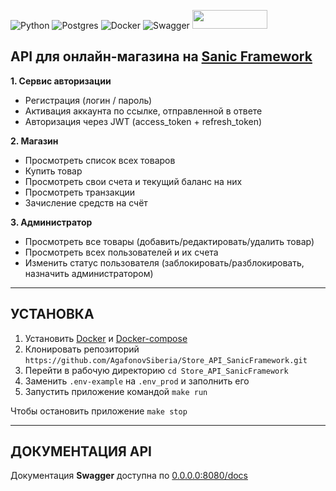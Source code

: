

![Python](https://img.shields.io/badge/python-3670A0?style=for-the-badge&logo=python&logoColor=ffdd54)
![Postgres](https://img.shields.io/badge/postgres-%23316192.svg?style=for-the-badge&logo=postgresql&logoColor=white)
![Docker](https://img.shields.io/badge/docker-%230db7ed.svg?style=for-the-badge&logo=docker&logoColor=white)
![Swagger](https://img.shields.io/badge/-Swagger-%23Clojure?style=for-the-badge&logo=swagger&logoColor=white)
<img src="https://raw.githubusercontent.com/sanic-org/sanic-assets/master/png/sanic-framework-logo-400x97.png" width="120" height="30">

## API для онлайн-магазина на <a href="https://sanic.dev/en/">Sanic Framework</a>
**1. Сервис авторизации**
* Регистрация (логин / пароль)
* Активация аккаунта по ссылке, отправленной в ответе
* Авторизация через JWT (access_token + refresh_token)

**2. Магазин**
* Просмотреть список всех товаров
* Купить товар
* Просмотреть свои счета и текущий баланс на них
* Просмотреть транзакции
* Зачисление средств на счёт

**3. Администратор**
* Просмотреть все товары (добавить/редактировать/удалить товар)
* Просмотреть всех пользователей и их счета
* Изменить статус пользователя (заблокировать/разблокировать, назначить администратором)
________________________________________________________________
## УСТАНОВКА
<ol>
    <li>Установить <a href="https://docs.docker.com/">Docker</a> и <a href="https://docs.docker.com/compose/">Docker-compose</a>
    <li>Клонировать репозиторий <code>https://github.com/AgafonovSiberia/Store_API_SanicFramework.git</code>
    <li>Перейти в рабочую директорию <code>cd Store_API_SanicFramework</code>
    <li>Заменить <code>.env-example</code> на <code>.env_prod</code> и заполнить его
    <li>Запустить приложение командой <code>make run</code>
  </ol>
Чтобы остановить приложение <code>make stop</code>

________________________________________________________________

## ДОКУМЕНТАЦИЯ API
Документация <b>Swagger</b> доступна по <a href="http://0.0.0.0:8080/docs">0.0.0.0:8080/docs</a>


